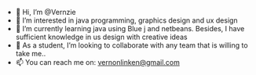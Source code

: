 - 👋 Hi, I’m @Vernzie
- 👀 I’m interested in java programming, graphics design and ux design 
- 🌱 I’m currently learning java using Blue j and netbeans. Besides, I have sufficient knowledge in us design with creative ideas
- 💞️ As a student, I’m looking to collaborate with any team that is willing to take me..
- 📫 You can reach me on: vernonlinken@gmail.com

<!---
Vernzie/Vernzie is a ✨ special ✨ repository because its `README.md` (this file) appears on your GitHub profile.
You can click the Preview link to take a look at your changes.
--->
